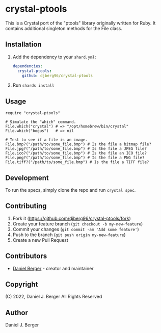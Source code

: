 # crystal-ptools

This is a Crystal port of the "ptools" library originally written for Ruby.
It contains additional singleton methods for the File class.

## Installation

1. Add the dependency to your `shard.yml`:

   ```yaml
   dependencies:
     crystal-ptools:
       github: djberg96/crystal-ptools
   ```

2. Run `shards install`

## Usage

```crystal
require "crystal-ptools"

# Simulate the "which" command.
File.which("crystal") # => "/opt/homebrew/bin/crystal"
File.which("bogus")   # => nil

# Test to see if a file is an image.
File.bmp?("/path/to/some_file.bmp") # Is the file a bitmap file?
File.jpg?("/path/to/some_file.bmp") # Is the file a JPEG file?
File.ico?("/path/to/some_file.bmp") # Is the file an ICO file?
File.png?("/path/to/some_file.bmp") # Is the file a PNG file?
File.tiff?("/path/to/some_file.bmp") # Is the file a TIFF file?
```

## Development

To run the specs, simply clone the repo and run `crystal spec`.

## Contributing

1. Fork it (<https://github.com/djberg96/crystal-ptools/fork>)
2. Create your feature branch (`git checkout -b my-new-feature`)
3. Commit your changes (`git commit -am 'Add some feature'`)
4. Push to the branch (`git push origin my-new-feature`)
5. Create a new Pull Request

## Contributors

- [Daniel Berger](https://github.com/djberg96) - creator and maintainer

## Copyright
(C) 2022, Daniel J. Berger
All Rights Reserved

## Author
Daniel J. Berger
